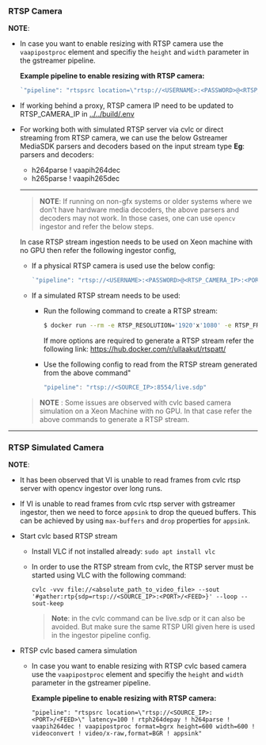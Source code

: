 ### RTSP Camera

**NOTE**:

* In case you want to enable resizing with RTSP camera use the
  `vaapipostproc` element and specifiy the `height` and `width`
  parameter in the          gstreamer pipeline.

    **Example pipeline to enable resizing with RTSP camera:**
    ```javascript
    `"pipeline": "rtspsrc location=\"rtsp://<USERNAME>:<PASSWORD>@<RTSP_CAMERA_IP>:<PORT>/<FEED>\" latency=100  ! rtph264depay ! h264parse ! vaapih264dec ! vaapipostproc format=bgrx height=600 width=600 ! videoconvert ! video/x-raw,format=BGR ! appsink"`
    ```

* If working behind a proxy, RTSP camera IP need to be updated to RTSP_CAMERA_IP in [../../build/.env](../../build/.env)

* For working both with simulated RTSP server via cvlc or
  direct streaming from RTSP camera, we can use the below Gstreamer
  MediaSDK parsers and decoders based on the input stream type
    **Eg**: parsers and decoders:
    * h264parse !  vaapih264dec
    * h265parse ! vaapih265dec

    ---
    >**NOTE**: If running on non-gfx systems or older systems where we don't
    have hardware media decoders, the above parsers and decoders may not
    work. In those cases, one can use `opencv` ingestor and refer the below steps.

    In case RTSP stream ingestion needs to be used on Xeon machine with no
    GPU then refer the following ingestor config,

    * If a physical RTSP camera is used use the below config:
        ```javascript
        `"pipeline": "rtsp://<USERNAME>:<PASSWORD>@<RTSP_CAMERA_IP>:<PORT>/<FEED>"`
        ```

    * If a simulated RTSP stream needs to be used:

      * Run the following command to create a RTSP stream:

          ```sh
          $ docker run --rm -e RTSP_RESOLUTION='1920'x'1080' -e RTSP_FRAMERATE=25 -p 8554:8554 ullaakut/rtspatt
          ```

          If more options are required to generate a RTSP stream refer
          the following link:
          https://hub.docker.com/r/ullaakut/rtspatt/


      * Use the following config to read from the RTSP stream generated
        from the above command"
          ```javascript
          "pipeline": "rtsp://<SOURCE_IP>:8554/live.sdp"
          ```

    >**NOTE** : Some issues are observed with cvlc based camera simulation
    on a Xeon Machine with no GPU. In that case refer the above
    commands to generate a RTSP stream.
----

### RTSP Simulated Camera

**NOTE**:

  * It has been observed that VI is unable to read frames from cvlc rtsp server with
    opencv ingestor over long runs.

  * If VI is unable to read frames from cvlc rtsp server with gstreamer
    ingestor, then we need to force `appsink` to drop the queued buffers. This
    can be achieved by using `max-buffers` and `drop` properties for `appsink`.

  * Start cvlc based RTSP stream

    * Install VLC if not installed already: `sudo apt install vlc`
    * In order to use the RTSP stream from cvlc, the RTSP server
        must be started using VLC with the following command:

        `cvlc -vvv file://<absolute_path_to_video_file> --sout '#gather:rtp{sdp=rtsp://<SOURCE_IP>:<PORT>/<FEED>}' --loop --sout-keep`

        > **Note**: <FEED> in the cvlc command can be live.sdp or it can also be avoided. But make sure the same RTSP URI given here is
used in the ingestor pipeline config.

  * RTSP cvlc based camera simulation

    * In case you want to enable resizing with RTSP cvlc based camera use the
      `vaapipostproc` element and specifiy the `height` and `width` parameter
        in the gstreamer pipeline.

        **Example pipeline to enable resizing with RTSP camera:**

        `"pipeline": "rtspsrc location=\"rtsp://<SOURCE_IP>:<PORT>/<FEED>\" latency=100 ! rtph264depay ! h264parse ! vaapih264dec ! vaapipostproc format=bgrx height=600 width=600 ! videoconvert ! video/x-raw,format=BGR ! appsink"`

